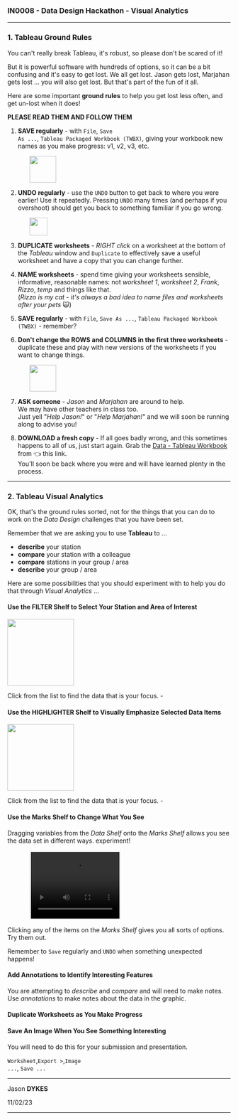 <link rel="stylesheet" href="https://jsndyks.github.io/sg2047/css/sg2047.css">

### IN0008 - Data Design Hackathon - Visual Analytics

<!---
##### Instructions for the task in which you use a **Tableau** workbook to _describe_ your station and _compare_ it with others using _Visual Analytics_.
You will begin to _make suggestions_ as to how TfL might improve the scheme.
  --->

---

### 1. Tableau Ground Rules

You can't really break Tableau, it's robust, so please don't be scared of it!

But it is powerful software with hundreds of options, so it can be a bit confusing and it's easy to get lost. We all get lost. Jason gets lost, Marjahan gets lost ... you will also get lost. But that's part of the fun of it all.<br/>

Here are some important **ground rules** to help you get lost less often, and get un-lost when it does!

**PLEASE READ THEM AND FOLLOW THEM**

1. **SAVE regularly** - with <code>File</code>, <code>Save As ...</code>, <code>Tableau Packaged Workbook (TWBX)</code>, giving your workbook new names as you make progress: v1, v2, v3, etc.

<img height=60 style="padding-left:10%" src="https://jsndyks.github.io/sg2047/in0008/img/tableau.file_saveas_twbx.png"/>

2. **UNDO regularly** - use the <code>UNDO</code> button to get back to where you were earlier! Use it repeatedly. Pressing <code>UNDO</code> many times (and perhaps <coed></code> if you overshoot) should get you back to something familiar if you go wrong.

<img height=40 style="padding-left:10%" src="https://jsndyks.github.io/sg2047/in0008/img/tableau.undo-redo.png"/>

3. **DUPLICATE worksheets** - _RIGHT click_ on a worksheet at the bottom of the _Tableau_ window and <code>Duplicate</code> to effectively save a useful worksheet and have a copy that you can change further.

4. **NAME worksheets** - spend time giving your worksheets sensible, informative, reasonable names: not _worksheet 1_, _worksheet 2_, _Frank_, _Rizzo_, _temp_ and things like that.<br/>(_Rizzo is my cat - it's always a bad idea to name files and worksheets after your pets_ 🙀)

5. **SAVE regularly** - with <code>File</code>, <code>Save As ...</code>, <code>Tableau Packaged Workbook (TWBX)</code> - remember?

6. **Don't change the ROWS and COLUMNS in the first three worksheets** - duplicate these and play with new versions of the worksheets if you want to change things.

<img height=60 style="padding-left:10%" src="https://jsndyks.github.io/sg2047/in0008/img/tableau.rows-columns.png"/>

7. **ASK someone** - _Jason_ and _Marjahan_ are around to help.<br/>We may have other teachers in class too.<br/>Just yell "_Help Jason!_" or "_Help Marjahan!_" and we will soon be running along to advise you!

8. **DOWNLOAD a fresh copy** - If all goes badly wrong, and this sometimes happens to all of us, just start again. Grab the [Data - Tableau Workbook](https://moodle.city.ac.uk/mod/resource/view.php?id=2554492) from 👈 this link.<br/>You'll soon be back where you were and will have learned plenty in the process.

---

### 2. Tableau Visual Analytics

OK, that's the ground rules sorted, not for the things that you can do to work on the _Data Design_ challenges that you have been set.

Remember that we are asking you to use **Tableau** to ...

- **describe** your station
- **compare** your station with a colleague
- **compare** stations in your group / area
- **describe** your group / area

Here are some possibilities that you should experiment with to help you do that through _Visual Analytics_ ...

#### Use the FILTER Shelf to Select Your Station and Area of Interest

<div class="imgR">
<img width=150 src="https://jsndyks.github.io/sg2047/in0008/img/tableau.filter.png"/>
</div><div class="clrR"/>

Click from the list to find the data that is your focus. -

#### Use the HIGHLIGHTER Shelf to Visually Emphasize Selected Data Items

<div class="imgR">
<img width=150 src="https://jsndyks.github.io/sg2047/in0008/img/tableau.highlight.png"/>
</div><div class="clrR"/>

Click from the list to find the data that is your focus. -

#### Use the Marks Shelf to Change What You See

Dragging variables from the _Data Shelf_ onto the _Marks Shelf_ allows you see the data set in different ways. experiment!

<video width="200" height="150" style="margin-left:10%; padding:2px; border:1px solid #f0f0f0" controls>
  <source src="https://jsndyks.github.io/sg2047/in0008/img/tableau.marksCard.mov" type="video/mp4">
</video>

Clicking any of the items on the _Marks Shelf_ gives you all sorts of options. Try them out.

Remember to <code>Save</code> regularly and <code>UNDO</code> when something unexpected happens!

#### Add Annotations to Identify Interesting Features

You are attempting to _describe_ and _compare_ and will need to make notes. Use _annotations_ to make notes about the data in the graphic.

#### Duplicate Worksheets as You Make Progress

#### Save An Image When You See Something Interesting

You will need to do this for your submission and presentation.

<code>Worksheet</code>,<code>Export &gt;</code>,<code>Image ...</code>, <code>Save ...</code>

---

Jason **DYKES**<br/>

11/02/23

---
